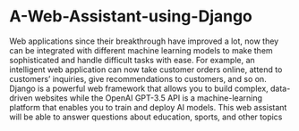 # A-Web-Assistant-using-Django
Web applications since their breakthrough have improved a lot, now they can be integrated with different machine learning models to make them sophisticated and handle difficult tasks with ease. For example, an intelligent web application can now take customer orders online, attend to customers’ inquiries, give recommendations to customers, and so on. Django is a powerful web framework that allows you to build complex, data-driven websites while the OpenAI GPT-3.5 API is a machine-learning platform that enables you to train and deploy AI models. This web assistant will be able to answer questions about education, sports, and other topics
